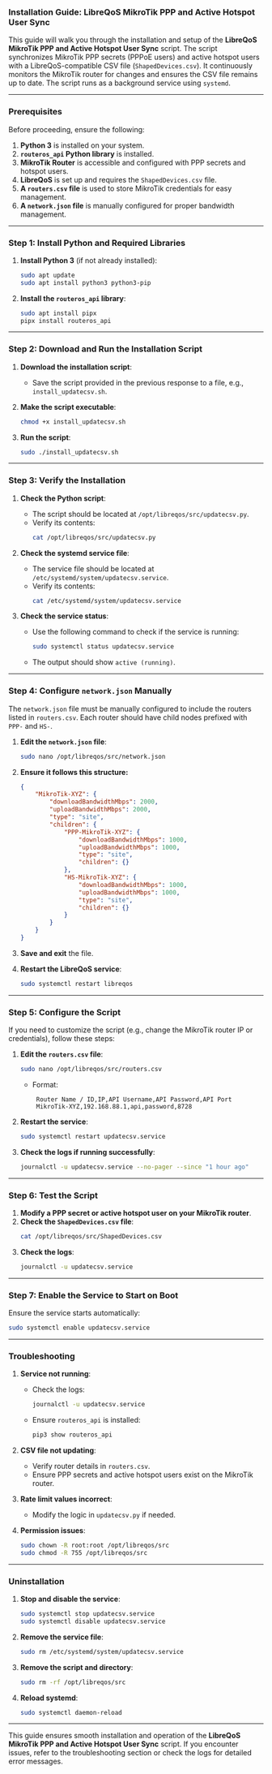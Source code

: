 ### **Installation Guide: LibreQoS MikroTik PPP and Active Hotspot User Sync**

This guide will walk you through the installation and setup of the **LibreQoS MikroTik PPP and Active Hotspot User Sync** script. The script synchronizes MikroTik PPP secrets (PPPoE users) and active hotspot users with a LibreQoS-compatible CSV file (`ShapedDevices.csv`). It continuously monitors the MikroTik router for changes and ensures the CSV file remains up to date. The script runs as a background service using `systemd`.

---

### **Prerequisites**
Before proceeding, ensure the following:
1. **Python 3** is installed on your system.
2. **`routeros_api` Python library** is installed.
3. **MikroTik Router** is accessible and configured with PPP secrets and hotspot users.
4. **LibreQoS** is set up and requires the `ShapedDevices.csv` file.
5. **A `routers.csv` file** is used to store MikroTik credentials for easy management.
6. **A `network.json` file** is manually configured for proper bandwidth management.

---

### **Step 1: Install Python and Required Libraries**
1. **Install Python 3** (if not already installed):
   ```bash
   sudo apt update
   sudo apt install python3 python3-pip
   ```

2. **Install the `routeros_api` library**:
   ```bash
   sudo apt install pipx
   pipx install routeros_api
   ```

---

### **Step 2: Download and Run the Installation Script**
1. **Download the installation script**:
   - Save the script provided in the previous response to a file, e.g., `install_updatecsv.sh`.

2. **Make the script executable**:
   ```bash
   chmod +x install_updatecsv.sh
   ```

3. **Run the script**:
   ```bash
   sudo ./install_updatecsv.sh
   ```

---

### **Step 3: Verify the Installation**
1. **Check the Python script**:
   - The script should be located at `/opt/libreqos/src/updatecsv.py`.
   - Verify its contents:
     ```bash
     cat /opt/libreqos/src/updatecsv.py
     ```

2. **Check the systemd service file**:
   - The service file should be located at `/etc/systemd/system/updatecsv.service`.
   - Verify its contents:
     ```bash
     cat /etc/systemd/system/updatecsv.service
     ```

3. **Check the service status**:
   - Use the following command to check if the service is running:
     ```bash
     sudo systemctl status updatecsv.service
     ```
   - The output should show `active (running)`.

---

### **Step 4: Configure `network.json` Manually**
The `network.json` file must be manually configured to include the routers listed in `routers.csv`. Each router should have child nodes prefixed with `PPP-` and `HS-`.

1. **Edit the `network.json` file**:
   ```bash
   sudo nano /opt/libreqos/src/network.json
   ```

2. **Ensure it follows this structure:**
   ```json
   {
       "MikroTik-XYZ": {
           "downloadBandwidthMbps": 2000,
           "uploadBandwidthMbps": 2000,
           "type": "site",
           "children": {
               "PPP-MikroTik-XYZ": {
                   "downloadBandwidthMbps": 1000,
                   "uploadBandwidthMbps": 1000,
                   "type": "site",
                   "children": {}
               },
               "HS-MikroTik-XYZ": {
                   "downloadBandwidthMbps": 1000,
                   "uploadBandwidthMbps": 1000,
                   "type": "site",
                   "children": {}
               }
           }
       }
   }
   ```

3. **Save and exit** the file.

4. **Restart the LibreQoS service**:
   ```bash
   sudo systemctl restart libreqos
   ```

---

### **Step 5: Configure the Script**
If you need to customize the script (e.g., change the MikroTik router IP or credentials), follow these steps:

1. **Edit the `routers.csv` file**:
   ```bash
   sudo nano /opt/libreqos/src/routers.csv
   ```
   - Format:
     ```csv
      Router Name / ID,IP,API Username,API Password,API Port
      MikroTik-XYZ,192.168.88.1,api,password,8728
     ```

2. **Restart the service**:
   ```bash
   sudo systemctl restart updatecsv.service
   ```
3. **Check the logs if running successfully**:
   ```bash
   journalctl -u updatecsv.service --no-pager --since "1 hour ago"
   ```

---

### **Step 6: Test the Script**
1. **Modify a PPP secret or active hotspot user on your MikroTik router**.
2. **Check the `ShapedDevices.csv` file**:
   ```bash
   cat /opt/libreqos/src/ShapedDevices.csv
   ```
3. **Check the logs**:
   ```bash
   journalctl -u updatecsv.service
   ```

---

### **Step 7: Enable the Service to Start on Boot**
Ensure the service starts automatically:
```bash
sudo systemctl enable updatecsv.service
```

---

### **Troubleshooting**
1. **Service not running**:
   - Check the logs:
     ```bash
     journalctl -u updatecsv.service
     ```
   - Ensure `routeros_api` is installed:
     ```bash
     pip3 show routeros_api
     ```

2. **CSV file not updating**:
   - Verify router details in `routers.csv`.
   - Ensure PPP secrets and active hotspot users exist on the MikroTik router.

3. **Rate limit values incorrect**:
   - Modify the logic in `updatecsv.py` if needed.

4. **Permission issues**:
   ```bash
   sudo chown -R root:root /opt/libreqos/src
   sudo chmod -R 755 /opt/libreqos/src
   ```

---

### **Uninstallation**
1. **Stop and disable the service**:
   ```bash
   sudo systemctl stop updatecsv.service
   sudo systemctl disable updatecsv.service
   ```

2. **Remove the service file**:
   ```bash
   sudo rm /etc/systemd/system/updatecsv.service
   ```

3. **Remove the script and directory**:
   ```bash
   sudo rm -rf /opt/libreqos/src
   ```

4. **Reload systemd**:
   ```bash
   sudo systemctl daemon-reload
   ```

---

This guide ensures smooth installation and operation of the **LibreQoS MikroTik PPP and Active Hotspot User Sync** script. If you encounter issues, refer to the troubleshooting section or check the logs for detailed error messages.

